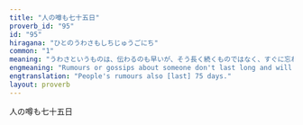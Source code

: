 ```yaml
---
title: "人の噂も七十五日"
proverb_id: "95"
id: "95"
hiragana: "ひとのうわさもしちじゅうごにち"
common: "1"
meaning: "うわさというものは、伝わるのも早いが、そう長く続くものではなく、すぐに忘れ去られるということ。"
engmeaning: "Rumours or gossips about someone don't last long and will be forgotten after a short while."
engtranslation: "People's rumours also [last] 75 days."
layout: proverb
---
```


人の噂も七十五日
